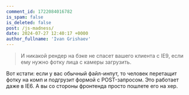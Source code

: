 ```yaml
---
comment_id: 1722084016782
is_spam: false
is_deleted: false
post: /js-madness/
date: 2024-07-27 12:40:17 +0000
author_fullname: 'Ivan Grishaev'
---
```


> И никакой рендер на бэке не спасет вашего клиента с IE9, если ему нужно фотку лица с камеры загрузить.

Вот кстати: если у вас обычный файл-инпут, то человек перетащит фотку на комп и подгрузит формой с POST-запросом. Это работает даже в IE6. А вы со стороны фронтенда просто пошлете его на хер.

